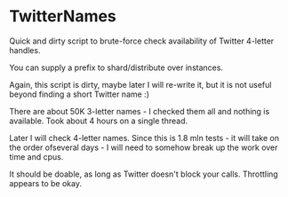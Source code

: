 TwitterNames
============

Quick and dirty script to brute-force check availability of Twitter 4-letter handles.

You can supply a prefix to shard/distribute over instances.

Again, this script is dirty, maybe later I will re-write it, but it is not useful beyond finding a short Twitter name :)

There are about 50K 3-letter names - I checked them all and nothing is available.
Took about 4 hours on a single thread.

Later I will check 4-letter names. Since this is 1.8 mln tests - it will take on the order ofseveral days - I will need to somehow break up the work over time and cpus.

It should be doable, as long as Twitter doesn't block your calls. Throttling appears to be okay.

